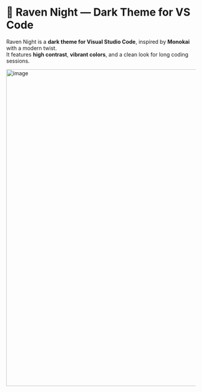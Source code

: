 # 🦅 Raven Night — Dark Theme for VS Code

Raven Night is a **dark theme for Visual Studio Code**, inspired by **Monokai** with a modern twist.  
It features **high contrast**, **vibrant colors**, and a clean look for long coding sessions.


<img width="1371" height="843" alt="image" src="https://github.com/user-attachments/assets/a15bb8e5-68f8-4a0c-951b-ad63be6f25ef" />

